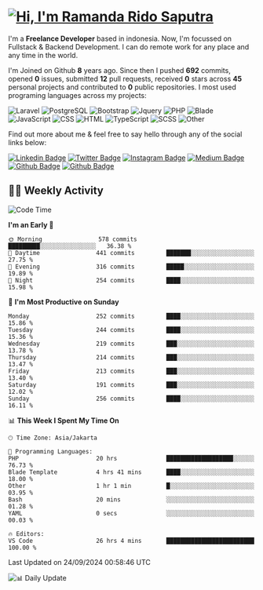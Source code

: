 # [![Hi, I'm Ramanda Rido Saputra](https://readme-typing-svg.herokuapp.com?size=24&vCenter=true&lines=%F0%9F%91%8B+Hi%2C+I'm+Ramanda+Rido+Saputra+;%F0%9F%92%BB+Fullstack+Web+Developer+)](https://git.io/typing-svg)

I'm a **Freelance Developer** based in indonesia. Now, I'm focussed on Fullstack & Backend Development. I can do remote work for any place and any time in the world.

I'm Joined on Github **8** years ago. Since then I pushed **692** commits, opened **0** issues, submitted **12** pull requests, received **0** stars across **45** personal projects and contributed to **0** public repositories.
I most used programing languages across my projects:

![Laravel](https://img.shields.io/badge/Laravel-FF2D20?flat&logo=laravel&logoColor=white)
![PostgreSQL](https://img.shields.io/badge/PostgreSQL-316192?flat&logo=postgresql&logoColor=white)
![Bootstrap](https://img.shields.io/badge/Bootstrap-563D7C?flat&logo=bootstrap&logoColor=white)
![Jquery](https://img.shields.io/badge/jQuery-0769AD?flat&logo=jquery&logoColor=white)
![PHP](https://img.shields.io/badge/-PHP-%234F5D95?style=flat&logo=PHP&logoColor=white)
![Blade](https://img.shields.io/badge/-Blade-%23f7523f?style=flat&logo=Blade&logoColor=white)
![JavaScript](https://img.shields.io/badge/-JavaScript-%23f1e05a?style=flat&logo=JavaScript&logoColor=white)
![CSS](https://img.shields.io/badge/-CSS-%23563d7c?style=flat&logo=CSS&logoColor=white)
![HTML](https://img.shields.io/badge/-HTML-%23e34c26?style=flat&logo=HTML&logoColor=white)
![TypeScript](https://img.shields.io/badge/-TypeScript-%233178c6?style=flat&logo=TypeScript&logoColor=white)
![SCSS](https://img.shields.io/badge/-SCSS-%23c6538c?style=flat&logo=SCSS&logoColor=white)
![Other](https://img.shields.io/badge/-Other-%23ededed?style=flat&logo=Other&logoColor=white)

Find out more about me & feel free to say hello through any of the social links below:

[![Linkedin Badge](https://img.shields.io/badge/-ramandaaridogh-blue?style=flat&logo=Linkedin&logoColor=white&link=https://www.linkedin.com/in/ramanda-rido-saputra/)](https://www.linkedin.com/in/ramanda-rido-saputra/)
[![Twitter Badge](https://img.shields.io/badge/-ramandaaridogh-%231DA1F2.svg?style=flat&logo=twitter&logoColor=white&link=https://www.twitter.com/ramandaaridogh)](https://www.twitter.com/ramandaaridogh/)
[![Instagram Badge](https://img.shields.io/badge/-ramandaaridogh-purple?style=flat&logo=instagram&logoColor=white&link=https://instagram.com/ramandaaridogh_/)](https://instagram.com/ramandaaridogh_)
[![Medium Badge](https://img.shields.io/badge/-@ramandaaridogh-%2312100E.svg?style=flat&logo=Medium&logoColor=white&link=https://medium.com/@ramandaaridogh/)](https://medium.com/@ramandaaridogh)
[![Github Badge](https://img.shields.io/badge/-@ramandaaridogh-100000.svg?style=flat&logo=github&logoColor=white&link=https://github.com/ramandaaridogh)](https://github.com/ramandaaridogh)
[![Github Badge](https://img.shields.io/badge/-@mxcode-100000.svg?style=flat&logo=github&logoColor=white&link=https://github.com/ramanda-mxcode)](https://github.com/ramanda-mxcode)

## 👨‍💻 Weekly Activity
<!--START_SECTION:waka-->
![Code Time](http://img.shields.io/badge/Code%20Time-734%20hrs%2041%20mins-blue)

**I'm an Early 🐤** 

```text
🌞 Morning                578 commits         █████████░░░░░░░░░░░░░░░░   36.38 % 
🌆 Daytime                441 commits         ███████░░░░░░░░░░░░░░░░░░   27.75 % 
🌃 Evening                316 commits         █████░░░░░░░░░░░░░░░░░░░░   19.89 % 
🌙 Night                  254 commits         ████░░░░░░░░░░░░░░░░░░░░░   15.98 % 
```
📅 **I'm Most Productive on Sunday** 

```text
Monday                   252 commits         ████░░░░░░░░░░░░░░░░░░░░░   15.86 % 
Tuesday                  244 commits         ████░░░░░░░░░░░░░░░░░░░░░   15.36 % 
Wednesday                219 commits         ███░░░░░░░░░░░░░░░░░░░░░░   13.78 % 
Thursday                 214 commits         ███░░░░░░░░░░░░░░░░░░░░░░   13.47 % 
Friday                   213 commits         ███░░░░░░░░░░░░░░░░░░░░░░   13.40 % 
Saturday                 191 commits         ███░░░░░░░░░░░░░░░░░░░░░░   12.02 % 
Sunday                   256 commits         ████░░░░░░░░░░░░░░░░░░░░░   16.11 % 
```


📊 **This Week I Spent My Time On** 

```text
🕑︎ Time Zone: Asia/Jakarta

💬 Programming Languages: 
PHP                      20 hrs              ███████████████████░░░░░░   76.73 % 
Blade Template           4 hrs 41 mins       ████░░░░░░░░░░░░░░░░░░░░░   18.00 % 
Other                    1 hr 1 min          █░░░░░░░░░░░░░░░░░░░░░░░░   03.95 % 
Bash                     20 mins             ░░░░░░░░░░░░░░░░░░░░░░░░░   01.28 % 
YAML                     0 secs              ░░░░░░░░░░░░░░░░░░░░░░░░░   00.03 % 

🔥 Editors: 
VS Code                  26 hrs 4 mins       █████████████████████████   100.00 % 
```


 Last Updated on 24/09/2024 00:58:46 UTC
<!--END_SECTION:waka-->

![📊 Daily Update](https://github.com/ramandaaridogh/ramandaaridogh/actions/workflows/update-activity.yml/badge.svg)
